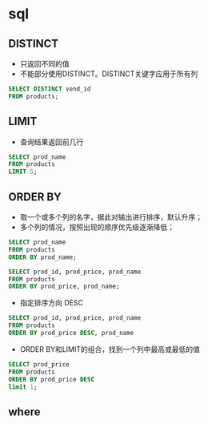 # sql

## DISTINCT
- 只返回不同的值
- 不能部分使用DISTINCT。DISTINCT关键字应用于所有列
```sql
SELECT DISTINCT vend_id
FROM products;
```

## LIMIT
- 查询结果返回前几行
```sql
SELECT prod_name
FROM products
LIMIT 5;
```

## ORDER BY
- 取一个或多个列的名字，据此对输出进行排序，默认升序；
- 多个列的情况，按照出现的顺序优先级逐渐降低；
```sql
SELECT prod_name
FROM products
ORDER BY prod_name;
```

```sql
SELECT prod_id, prod_price, prod_name
FROM products
ORDER BY prod_price, prod_name;
```
- 指定排序方向 DESC
```sql
SELECT prod_id, prod_price, prod_name
FROM products
ORDER BY prod_price DESC, prod_name
```

- ORDER BY和LIMIT的组合，找到一个列中最高或最低的值
```sql
SELECT prod_price
FROM products
ORDER BY prod_price DESC
limit 1;
```

## where
